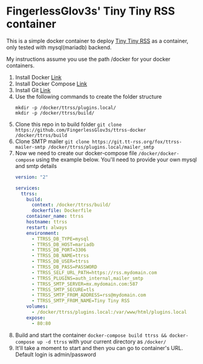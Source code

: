 # FingerlessGlov3s' Tiny Tiny RSS container

This is a simple docker container to deploy [Tiny Tiny RSS](https://tt-rss.org/) as a container, only tested with mysql(mariadb) backend.

My instructions assume you use the path /docker for your docker containers.

1. Install Docker [Link](https://docs.docker.com/engine/install/)
1. Install Docker Compose [Link](https://docs.docker.com/compose/install/)
1. Install Git [Link](https://github.com/git-guides/install-git#install-git-on-linux)
1. Use the following commands to create the folder structure
    ```
    mkdir -p /docker/ttrss/plugins.local/
    mkdir -p /docker/ttrss/build/
    ```
1. Clone this repo in to build folder `git clone https://github.com/FingerlessGlov3s/ttrss-docker /docker/ttrss/build`
1. Clone SMTP mailer `git clone https://git.tt-rss.org/fox/ttrss-mailer-smtp /docker/ttrss/plugins.local/mailer_smtp`
1. Now we need to create our docker-compose file `/docker/docker-compose` using the example below. You'll need to provide your own mysql and smtp details
    ```yaml
    version: "2"

    services:
      ttrss:
        build:
          context: /docker/ttrss/build/
          dockerfile: Dockerfile
        container_name: ttrss
        hostname: ttrss
        restart: always
        environment:
          - TTRSS_DB_TYPE=mysql
          - TTRSS_DB_HOST=mariadb
          - TTRSS_DB_PORT=3306
          - TTRSS_DB_NAME=ttrss
          - TTRSS_DB_USER=ttrss
          - TTRSS_DB_PASS=PASSWORD
          - TTRSS_SELF_URL_PATH=https://rss.mydomain.com
          - TTRSS_PLUGINS=auth_internal,mailer_smtp
          - TTRSS_SMTP_SERVER=mx.mydomain.com:587
          - TTRSS_SMTP_SECURE=tls
          - TTRSS_SMTP_FROM_ADDRESS=rss@mydomain.com
          - TTRSS_SMTP_FROM_NAME=Tiny Tiny RSS
        volumes:
          - /docker/ttrss/plugins.local:/var/www/html/plugins.local
        expose:
          - 80:80
    ```
1. Build and start the container `docker-compose build ttrss && docker-compose up -d ttrss` with your current directory as `/docker/`
1. It'll take a moment to start and then you can go to container's URL. Default login is admin/password